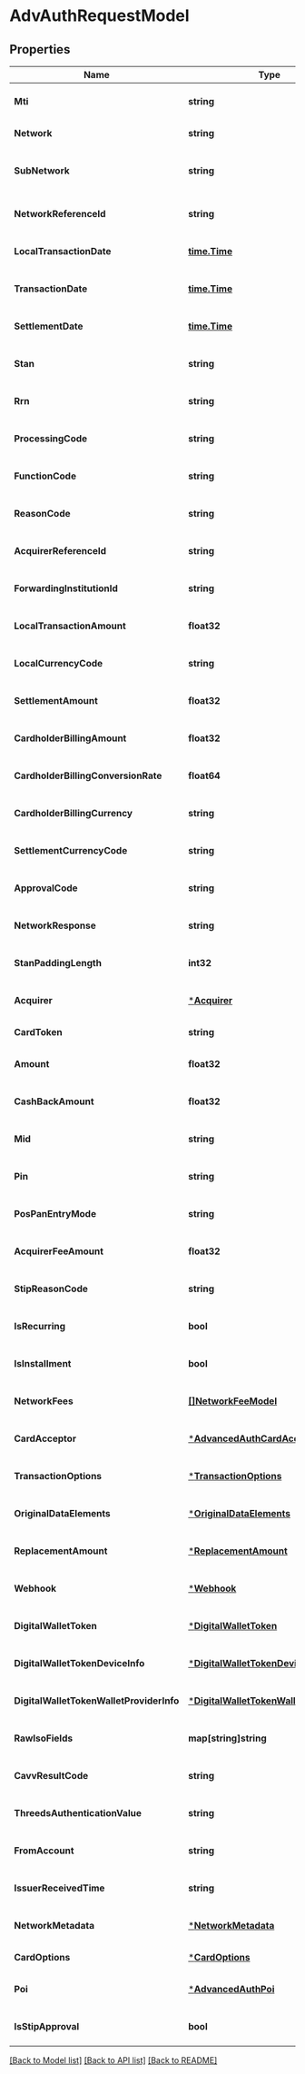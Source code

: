 # AdvAuthRequestModel

## Properties
Name | Type | Description | Notes
------------ | ------------- | ------------- | -------------
**Mti** | **string** | Default is 0100 | [optional] [default to null]
**Network** | **string** |  | [default to null]
**SubNetwork** | **string** | Defaults to VISANET if network is VISA | [optional] [default to null]
**NetworkReferenceId** | **string** |  | [optional] [default to null]
**LocalTransactionDate** | [**time.Time**](time.Time.md) | yyyy-MM-dd, yyyy-MM-ddThh:mm:ssZ | [optional] [default to null]
**TransactionDate** | [**time.Time**](time.Time.md) | yyyy-MM-dd, yyyy-MM-ddThh:mm:ssZ | [optional] [default to null]
**SettlementDate** | [**time.Time**](time.Time.md) | yyyy-MM-dd, yyyy-MM-ddThh:mm:ssZ | [optional] [default to null]
**Stan** | **string** |  | [optional] [default to null]
**Rrn** | **string** |  | [optional] [default to null]
**ProcessingCode** | **string** |  | [optional] [default to null]
**FunctionCode** | **string** |  | [optional] [default to null]
**ReasonCode** | **string** |  | [optional] [default to null]
**AcquirerReferenceId** | **string** |  | [optional] [default to null]
**ForwardingInstitutionId** | **string** |  | [optional] [default to null]
**LocalTransactionAmount** | **float32** |  | [optional] [default to null]
**LocalCurrencyCode** | **string** |  | [optional] [default to null]
**SettlementAmount** | **float32** |  | [optional] [default to null]
**CardholderBillingAmount** | **float32** |  | [optional] [default to null]
**CardholderBillingConversionRate** | **float64** |  | [optional] [default to null]
**CardholderBillingCurrency** | **string** |  | [optional] [default to null]
**SettlementCurrencyCode** | **string** |  | [optional] [default to null]
**ApprovalCode** | **string** |  | [optional] [default to null]
**NetworkResponse** | **string** |  | [optional] [default to null]
**StanPaddingLength** | **int32** |  | [optional] [default to null]
**Acquirer** | [***Acquirer**](acquirer.md) |  | [optional] [default to null]
**CardToken** | **string** |  | [default to null]
**Amount** | **float32** |  | [optional] [default to null]
**CashBackAmount** | **float32** |  | [optional] [default to null]
**Mid** | **string** |  | [optional] [default to null]
**Pin** | **string** |  | [optional] [default to null]
**PosPanEntryMode** | **string** | Default is MAG_STRIPE | [optional] [default to null]
**AcquirerFeeAmount** | **float32** |  | [optional] [default to null]
**StipReasonCode** | **string** |  | [optional] [default to null]
**IsRecurring** | **bool** | Default is false | [optional] [default to null]
**IsInstallment** | **bool** | Default is false | [optional] [default to null]
**NetworkFees** | [**[]NetworkFeeModel**](network_fee_model.md) |  | [optional] [default to null]
**CardAcceptor** | [***AdvancedAuthCardAcceptorModel**](advanced_auth_card_acceptor_model.md) |  | [optional] [default to null]
**TransactionOptions** | [***TransactionOptions**](transaction_options.md) |  | [optional] [default to null]
**OriginalDataElements** | [***OriginalDataElements**](original_data_elements.md) |  | [optional] [default to null]
**ReplacementAmount** | [***ReplacementAmount**](ReplacementAmount.md) |  | [optional] [default to null]
**Webhook** | [***Webhook**](webhook.md) |  | [optional] [default to null]
**DigitalWalletToken** | [***DigitalWalletToken**](digital_wallet_token.md) |  | [optional] [default to null]
**DigitalWalletTokenDeviceInfo** | [***DigitalWalletTokenDevice**](digital_wallet_token_device.md) |  | [optional] [default to null]
**DigitalWalletTokenWalletProviderInfo** | [***DigitalWalletTokenWalletProvider**](digital_wallet_token_wallet_provider.md) |  | [optional] [default to null]
**RawIsoFields** | **map[string]string** |  | [optional] [default to null]
**CavvResultCode** | **string** |  | [optional] [default to null]
**ThreedsAuthenticationValue** | **string** |  | [optional] [default to null]
**FromAccount** | **string** |  | [optional] [default to null]
**IssuerReceivedTime** | **string** |  | [optional] [default to null]
**NetworkMetadata** | [***NetworkMetadata**](network_metadata.md) |  | [optional] [default to null]
**CardOptions** | [***CardOptions**](card_options.md) |  | [default to null]
**Poi** | [***AdvancedAuthPoi**](advanced_auth_poi.md) |  | [optional] [default to null]
**IsStipApproval** | **bool** |  | [optional] [default to null]

[[Back to Model list]](../README.md#documentation-for-models) [[Back to API list]](../README.md#documentation-for-api-endpoints) [[Back to README]](../README.md)



